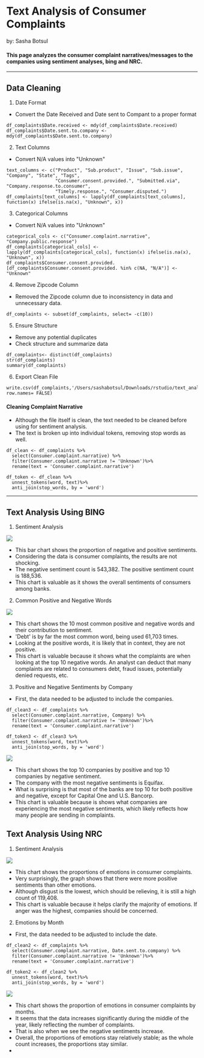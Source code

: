 # Text Analysis of Consumer Complaints
<p> by: Sasha Botsul </p>

#### This page analyzes the consumer complaint narratives/messages to the companies using sentiment analyses, bing and NRC.

---
## Data Cleaning
1. Date Format
- Convert the Date Received and Date sent to Compant to a proper format
```
df_complaints$Date.received <- mdy(df_complaints$Date.received)
df_complaints$Date.sent.to.company <- mdy(df_complaints$Date.sent.to.company)
```
2. Text Columns
- Convert N/A values into "Unknown"
```
text_columns <- c("Product", "Sub.product", "Issue", "Sub.issue", "Company", "State", "Tags",
                  "Consumer.consent.provided.", "Submitted.via", "Company.response.to.consumer",
                  "Timely.response.", "Consumer.disputed.")
df_complaints[text_columns] <- lapply(df_complaints[text_columns], function(x) ifelse(is.na(x), "Unknown", x))
```
3. Categorical Columns
- Convert N/A values into "Unknown"
```
categorical_cols <- c("Consumer.complaint.narrative", "Company.public.response") 
df_complaints[categorical_cols] <- lapply(df_complaints[categorical_cols], function(x) ifelse(is.na(x), "Unknown", x))
df_complaints$Consumer.consent.provided.[df_complaints$Consumer.consent.provided. %in% c(NA, "N/A")] <- "Unknown"
```
4. Remove Zipcode Column
- Removed the Zipcode column due to inconsistency in data and unnecessary data.
```
df_complaints <- subset(df_complaints, select= -c(10))
```
5. Ensure Structure
- Remove any potential duplicates
- Check structure and summarize data
```
df_complaints<- distinct(df_complaints)
str(df_complaints)
summary(df_complaints)
```
6. Export Clean File
```
write.csv(df_complaints,'/Users/sashabotsul/Downloads/rstudio/text_analysis/clean_data.csv',  row.names= FALSE)
```
#### Cleaning Complaint Narrative
- Although the file itself is clean, the text needed to be cleaned before using for sentiment analysis.
- The text is broken up into individual tokens, removing stop words as well.
```
df_clean <- df_complaints %>%
  select(Consumer.complaint.narrative) %>%
  filter(Consumer.complaint.narrative != 'Unknown')%>%
  rename(text = 'Consumer.complaint.narrative')

df_token <- df_clean %>%
  unnest_tokens(word, text)%>%
  anti_join(stop_words, by = 'word')
```
---
## Text Analysis Using BING

1. Sentiment Analysis
<img src= 'bing_count.png'>

- This bar chart shows the proportion of negative and positive sentiments.
- Considering the data is consumer complaints, the results are not shocking.
- The negative sentiment count is 543,382. The positive sentiment count is 188,536.
- This chart is valuable as it shows the overall sentiments of consumers among banks.

2. Common Positive and Negative Words
<img src = 'positive_negative.png'>

- This chart shows the 10 most common positive and negative words and their contribution to sentiment.
- 'Debt' is by far the most common word, being used 61,703 times.
- Looking at the positive words, it is likely that in context, they are not positive.
- This chart is valuable because it shows what the complaints are when looking at the top 10 negative words. An analyst can deduct that many complaints are related to consumers debt, fraud issues, potentially denied requests, etc.

3. Positive and Negative Sentiments by Company
- First, the data needed to be adjusted to include the companies.
```
df_clean3 <- df_complaints %>%
  select(Consumer.complaint.narrative, Company) %>%
  filter(Consumer.complaint.narrative != 'Unknown')%>%
  rename(text = 'Consumer.complaint.narrative')

df_token3 <- df_clean3 %>%
  unnest_tokens(word, text)%>%
  anti_join(stop_words, by = 'word')
```
<img src= 'by_company.png'>

- This chart shows the top 10 companies by positive and top 10 companies by negative sentiment.
- The company with the most negative sentiments is Equifax.
- What is surprising is that most of the banks are top 10 for both positive and negative, except for Capital One and U.S. Bancorp.
- This chart is valuable because is shows what companies are experiencing the most negative sentiments, which likely reflects how many people are sending in complaints.

## Text Analysis Using NRC

1. Sentiment Analysis
<img src = 'nrc_emotions.png'>

- This chart shows the proportions of emotions in consumer complaints.
- Very surprisingly, the graph shows that there were more positive sentiments than other emotions.
- Although disgust is the lowest, which should be relieving, it is still a high count of 119,408.
- This chart is valuable because it helps clarify the majority of emotions. If anger was the highest, companies should be concerned.

2. Emotions by Month
- First, the data needed to be adjusted to include the date.
```
df_clean2 <- df_complaints %>%
  select(Consumer.complaint.narrative, Date.sent.to.company) %>%
  filter(Consumer.complaint.narrative != 'Unknown')%>%
  rename(text = 'Consumer.complaint.narrative')

df_token2 <- df_clean2 %>%
  unnest_tokens(word, text)%>%
  anti_join(stop_words, by = 'word')
```
<img src= 'trends_of_emotion.png'>

- This chart shows the proportion of emotions in consumer complaints by months.
- It seems that the data increases significantly during the middle of the year, likely reflecting the number of complaints.
- That is also when we see the negative sentiments increase.
- Overall, the proportions of emotions stay relatively stable; as the whole count increases, the proportions stay similar.
- 
